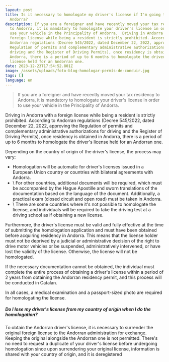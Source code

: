 ```yaml
---
layout: post
title: Is it necessary to homologate my driver's license if I'm going to live in
  Andorra?
description: If you are a foreigner and have recently moved your tax residency
  to Andorra, it is mandatory to homologate your driver's license in order to
  use your vehicle in the Principality of Andorra.  Driving in Andorra with a
  foreign license while being a resident is strictly prohibited. According to
  Andorran regulations (Decree 545/2022, dated December 22, 2022, approving the
  Regulation of permits and complementary administrative authorizations for
  driving and the Register of Driving Permits), once residency is obtained in
  Andorra, there is a period of up to 6 months to homologate the driver's
  license held for an Andorran one.
date: 2023-12-23T17:54:52.801Z
image: /assets/uploads/foto-blog-homologar-permís-de-conduir.jpg
tags: []
language: en
---
```

> If you are a foreigner and have recently moved your tax residency to Andorra, it is mandatory to homologate your driver's license in order to use your vehicle in the Principality of Andorra.

Driving in Andorra with a foreign license while being a resident is strictly prohibited. According to Andorran regulations (Decree 545/2022, dated December 22, 2022, approving the Regulation of permits and complementary administrative authorizations for driving and the Register of Driving Permits), once residency is obtained in Andorra, there is a period of up to 6 months to homologate the driver's license held for an Andorran one.

Depending on the country of origin of the driver's license, the process may vary:

*    Homologation will be automatic for driver's licenses issued in a European Union country or countries with bilateral agreements with Andorra.
* \    For other countries, additional documents will be required, which must be accompanied by the Hague Apostille and sworn translations of the documentation based on the language of the document. Additionally, a practical exam (closed circuit and open road) must be taken in Andorra.
* \    There are some countries where it's not possible to homologate the license, and individuals will be required to take the driving test at a driving school as if obtaining a new license.

Furthermore, the driver's license must be valid and fully effective at the time of submitting the homologation application and must have been obtained before acquiring residency in Andorra. This means that the license holder must not be deprived by a judicial or administrative decision of the right to drive motor vehicles or be suspended, administratively intervened, or have lost the validity of the license. Otherwise, the license will not be homologated.

If the necessary documentation cannot be obtained, the individual must complete the entire process of obtaining a driver's license within a period of 2 years from obtaining the Andorran residency permit, and this process will be conducted in Catalan.

In all cases, a medical examination and a passport-sized photo are required for homologating the license.

##### Do I lose my driver's license from my country of origin when I do the homologation?

To obtain the Andorran driver's license, it is necessary to surrender the original foreign license to the Andorran administration for exchange. Keeping the original alongside the Andorran one is not permitted. There's no need to request a duplicate of your driver's license before undergoing homologation since upon surrendering your original license, information is shared with your country of origin, and it is deregistered